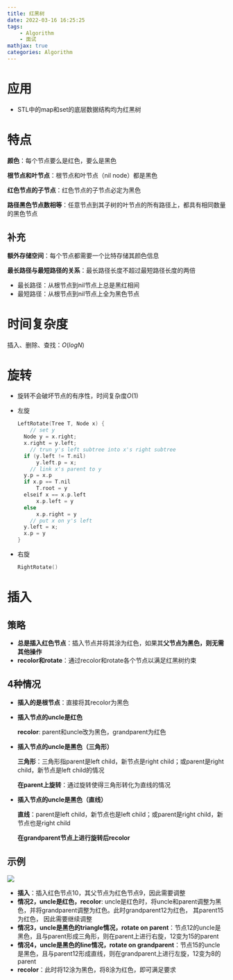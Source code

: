 ```yaml
---
title: 红黑树
date: 2022-03-16 16:25:25
tags: 
    - Algorithm
    - 面试
mathjax: true
categories: Algorithm
---
```


# 应用

- STL中的map和set的底层数据结构均为红黑树

# 特点

**颜色**：每个节点要么是红色，要么是黑色

**根节点和叶节点**：根节点和叶节点（nil node）都是黑色

**红色节点的子节点**：红色节点的子节点必定为黑色

**路径黑色节点数相等**：任意节点到其子树的叶节点的所有路径上，都具有相同数量的黑色节点

## 补充

**额外存储空间**：每个节点都需要一个比特存储其颜色信息

**最长路径与最短路径的关系**：最长路径长度不超过最短路径长度的两倍

- 最长路径：从根节点到nil节点上总是黑红相间
- 最短路径：从根节点到nil节点上全为黑色节点

# 时间复杂度

插入、删除、查找：$O(logN)$

# 旋转

- 旋转不会破坏节点的有序性，时间复杂度$O(1)$

- 左旋

  ```c++
  LeftRotate(Tree T, Node x) {
      // set y
  	Node y = x.right;
  	x.right = y.left;
      // trun y's left subtree into x's right subtree
  	if (y.left != T.nil)
  		y.left.p = x;
      // link x's parent to y
  	y.p = x.p			
  	if x.p == T.nil
  		T.root = y
  	elseif x == x.p.left
  		x.p.left = y
  	else
  		x.p.right = y
      // put x on y's left
  	y.left = x;
  	x.p = y
  }
  ```

- 右旋

  ```c++
  RightRotate()
  ```

  

# 插入

## 策略

- **总是插入红色节点**：插入节点并将其涂为红色，如果其**父节点为黑色，则无需其他操作**
- **recolor和rotate**：通过recolor和rotate各个节点以满足红黑树约束

## 4种情况

- **插入的是根节点**：直接将其recolor为黑色

- **插入节点的uncle是红色**

  **recolor**: parent和uncle改为黑色，grandparent为红色

- **插入节点的uncle是黑色（三角形）**

  **三角形**：三角形指parent是left child，新节点是right child；或parent是right child，新节点是left child的情况

  **在parent上旋转**：通过旋转使得三角形转化为直线的情况

- **插入节点的uncle是黑色（直线）**

  **直线**：parent是left child，新节点也是left child；或parent是right child，新节点也是right child

  **在grandparent节点上进行旋转后recolor**

## 示例

![](RBTree.png)

- **插入**：插入红色节点10，其父节点为红色节点9，因此需要调整
- **情况2，uncle是红色，recolor**: uncle是红色时，将uncle和parent调整为黑色，并将grandparent调整为红色。此时grandparent12为红色， 其parent15为红色， 因此需要继续调整
- **情况3，uncle是黑色的triangle情况，rotate on parent**：节点12的uncle是黑色，且与parent形成三角形，则在parent上进行右旋，12变为15的parent
- **情况4，uncle是黑色的line情况，rotate on grandparent**：节点15的uncle是黑色，且与parent12形成直线，则在grandparent上进行左旋，12变为8的parent
- **recolor**：此时将12涂为黑色，将8涂为红色，即可满足要求
